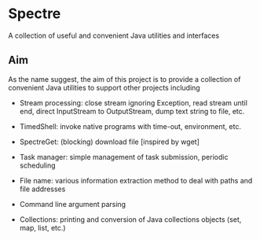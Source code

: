 Spectre
=======

A collection of useful and convenient Java utilities and interfaces

Aim
---

As the name suggest, the aim of this project is to provide a collection of convenient Java utilities to support other projects including

 *  Stream processing: close stream ignoring Exception, read stream until end, direct InputStream to OutputStream, dump text string to file, etc.
 
 *  TimedShell: invoke native programs with time-out, environment, etc.

 *  SpectreGet: (blocking) download file [inspired by wget]
 
 *  Task manager: simple management of task submission, periodic scheduling
 
 *  File name: various information extraction method to deal with paths and file addresses
 
 *  Command line argument parsing
 
 *  Collections: printing and conversion of Java collections objects (set, map, list, etc.)